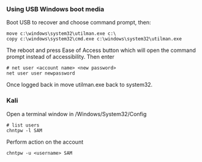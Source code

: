 ### Using USB Windows boot media

Boot USB to recover and choose command prompt, then:
```
move c:\windows\system32\utilman.exe c:\
copy c:\windows\system32\cmd.exe c:\windows\system32\utilman.exe
```
The reboot and press Ease of Access button which will open the command prompt instead of accessibility.
Then enter
```
# net user <account name> <new password>
net user user newpassword
```
Once logged back in move utilman.exe back to system32.


### Kali
Open a terminal window in /Windows/System32/Config
```
# list users
chntpw -l SAM
```
Perform action on the account
```
chntpw -u <username> SAM
```
